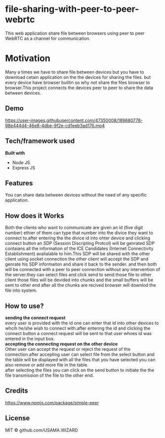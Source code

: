# file-sharing-with-peer-to-peer-webrtc
This web application  share file between browsers using peer to peer WebRTC as a channel for communication.

# Motivation
Many a times we have to share file between devices but you have to download cetain application on the the devices for sharing the files.
but every device have browser builtin so why not share the files browser to browser.This project connects the devices peer to peer to share the data between devices.


## Demo
https://user-images.githubusercontent.com/47350008/189680778-98e444d4-46e8-4dbe-9f2e-cd1eeb3ad176.mp4



## Tech/framework used

**Built with**
<ul>
  <li>Node JS</li>
  <li>Express JS</li>
</ul>


## Features
You can share data between devices  without the need of any specific application.

## How does it Works
Both the clients who want to communicate are given an id (five digit number) ethier of them can type that number into the divice they want to connect to.after entering the the divice id into ohter device and clicking connect button an SDP (Session Discripting Protcol) will be genrated SDP contaians all the information of the ICE  Candidates (Internet Connectivity Establishment) avalialable to him.This SDP will be shared with the other client using socket connection the other client will accept the SDP and genrate his SDP informaiton and share it back to the sender.
and then both will be connected with a peer to peer connection without any intervention of the server.they can select files and click send to send those file to other client those files will be devided into chunks and the small buffers will be sent to other end after all the chunks are recived browser will downlod the file into system.



## How to use?
**sending the connect request** <br>
every user is provided with the id one can enter that id into other devices to whcih he/she wish to connect with.after entering the id and clicking the connect button a connect request will be sent to that user whoes id was entered in the input box.<br>
**accepting the connecting request on the other device** <br>
Other user can accept the request or reject the request of the connection.after accepting user can select file from the select button and the table will be displayed with all the files that you have selected you can also remove or add more file in the table.<br>
after selecting the files you can click on the send button to initiate the the file transmission of the file to the other end.

## Credits

https://www.npmjs.com/package/simple-peer


## License

MIT © github.com/USAMA.WIZARD
